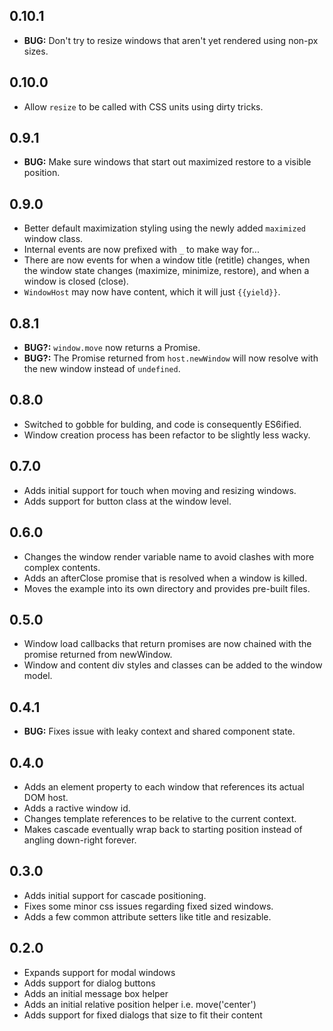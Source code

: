 ## 0.10.1

* __BUG:__ Don't try to resize windows that aren't yet rendered using non-px sizes.

## 0.10.0

* Allow `resize` to be called with CSS units using dirty tricks.

## 0.9.1

* __BUG:__ Make sure windows that start out maximized restore to a visible position.

## 0.9.0

* Better default maximization styling using the newly added `maximized` window class.
* Internal events are now prefixed with `_` to make way for...
* There are now events for when a window title (retitle) changes, when the window state changes (maximize, minimize, restore), and when a window is closed (close).
* `WindowHost` may now have content, which it will just `{{yield}}`.

## 0.8.1

* __BUG?:__ `window.move` now returns a Promise.
* __BUG?:__ The Promise returned from `host.newWindow` will now resolve with the new window instead of `undefined`.

## 0.8.0

* Switched to gobble for bulding, and code is consequently ES6ified.
* Window creation process has been refactor to be slightly less wacky.

## 0.7.0

* Adds initial support for touch when moving and resizing windows.
* Adds support for button class at the window level.

## 0.6.0

* Changes the window render variable name to avoid clashes with more complex contents.
* Adds an afterClose promise that is resolved when a window is killed.
* Moves the example into its own directory and provides pre-built files.

## 0.5.0

* Window load callbacks that return promises are now chained with the promise returned from newWindow.
* Window and content div styles and classes can be added to the window model.

## 0.4.1

* __BUG:__ Fixes issue with leaky context and shared component state.

## 0.4.0

* Adds an element property to each window that references its actual DOM host.
* Adds a ractive window id.
* Changes template references to be relative to the current context.
* Makes cascade eventually wrap back to starting position instead of angling down-right forever.

## 0.3.0

* Adds initial support for cascade positioning.
* Fixes some minor css issues regarding fixed sized windows.
* Adds a few common attribute setters like title and resizable.

## 0.2.0

* Expands support for modal windows
* Adds support for dialog buttons
* Adds an initial message box helper
* Adds an initial relative position helper i.e. move('center')
* Adds support for fixed dialogs that size to fit their content
